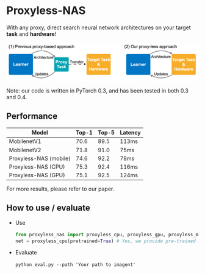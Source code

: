# Proxyless-NAS
With any proxy, direct search neural network architectures on your target **task** and **hardware**! 

![](figures/proxyless_nas.png)

Note: our code is written in PyTorch 0.3, and has been tested in both 0.3 and 0.4.

## Performance 
| Model                | Top-1    | Top-5    | Latency | 
|----------------------|----------|----------|---------|
| MobilenetV1          | 70.6     | 89.5     | 113ms   | 
| MobilenetV2          | 71.8     | 91.0     | 75ms    |
| Proxyless-NAS (mobile) | 74.6   | 92.2     | 78ms    |
| Proxyless-NAS (CPU)    | 75.3 | 92.4 | 116ms    | 
| Proxyless-NAS (GPU)    | 75.1 | 92.5 | 124ms    | 

For more results, please refer to our paper.
 
## How to use / evaluate 
* Use
    ```python
    from proxyless_nas import proxyless_cpu, proxyless_gpu, proxyless_mobile
    net = proxyless_cpu(pretrained=True) # Yes, we provide pre-trained models!
    ```
* Evaluate

    `python eval.py --path 'Your path to imagent' `
